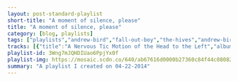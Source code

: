 ```yaml
---
layout: post-standard-playlist
short-title: "A moment of silence, please"
title: "A moment of silence, please"
category: [blog, playlists]
tags: ["playlists","andrew-bird","fall-out-boy","the-hives","andrew-bird","the-futureheads","reel-big-fish","of-montreal","streetlight-manifesto","andrew-bird","telekinesis","reel-big-fish","riders-in-the-sky","st.-vincent","jc-brooks-&-the-uptown-sound","the-get-up-kids","raffi","reel-big-fish","mock-orange","less-than-jake","sum-41","richard-white,-jesse-corti"]
tracks: [{"title":"A Nervous Tic Motion of the Head to the Left","album":"Live at Austin City Limits Music Festival 2007: Andrew Bird","artists":"Andrew Bird"},{"title":"Where Did The Party Go","album":"Save Rock And Roll","artists":"Fall Out Boy"},{"title":"Untutored Youth","album":"Your New Favourite Band","artists":"The Hives"},{"title":"Carrion Suite","album":"Useless Creatures","artists":"Andrew Bird"},{"title":"Struck Dumb","album":"The Chaos","artists":"The Futureheads"},{"title":"Why Do All Girls Think They're Fat","album":"Monkeys For Nothin' And The Chimps For Free","artists":"Reel Big Fish"},{"title":"Authentic Pyrrhic Remission","album":"Paralytic Stalks","artists":"of Montreal"},{"title":"They Provide the Paint for the Picture-Perfect Masterpiece","album":"99 Songs Of Revolution","artists":"Streetlight Manifesto"},{"title":"Anonanimal","album":"Live at Austin City Limits Music Festival 2007: Andrew Bird","artists":"Andrew Bird"},{"title":"Awkward Kisser","album":"Telekinesis!","artists":"Telekinesis"},{"title":"Authority Song","album":"Fame, Fortune, And Fornication","artists":"Reel Big Fish"},{"title":"Woody's Roundup","album":"Toy Story 2","artists":"Riders In The Sky"},{"title":"Birth In Reverse","album":"St. Vincent","artists":"St. Vincent"},{"title":"Don't Lock the Door","album":"Want More","artists":"JC Brooks & The Uptown Sound"},{"title":"Stay Gone","album":"On A Wire","artists":"The Get Up Kids"},{"title":"This Old Man","album":"Baby Beluga","artists":"Raffi"},{"title":"Another F.U. Song","album":"Monkeys For Nothin' And The Chimps For Free","artists":"Reel Big Fish"},{"title":"Do You Want Out","album":"Mind Is Not Brain","artists":"Mock Orange"},{"title":"Weekends All Year Long","album":"See the Light","artists":"Less Than Jake"},{"title":"Summer","album":"Half Hour Of Power","artists":"Sum 41"},{"title":"Gaston - Soundtrack","album":"Beauty And The Beast (Soundtrack)","artists":"Richard White, Jesse Corti"}]
playlist-id: 3Wng7mJQHDIUao6PpjYx0f
playlist-img: https://mosaic.scdn.co/640/ab67616d0000b27360c84f44c080824ce336e1a1ab67616d0000b273a82fd213675bbe78db48c7eaab67616d0000b273ef7432a010ad25209a208beeab67616d0000b273fdbbecbb2a3f8a607b8f39b8
summary: "A playlist I created on 04-22-2014"
---
```

